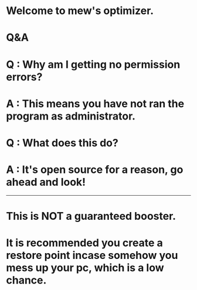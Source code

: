 # Welcome to mew's optimizer.

# Q&A

# Q : Why am I getting no permission errors?

# A : This means you have not ran the program as administrator.

# Q : What does this do?

# A : It's open source for a reason, go ahead and look!

----------------------------------------------------------------


# This is NOT a guaranteed booster.

# It is recommended you create a restore point incase somehow you mess up your pc, which is a low chance.